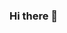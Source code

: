 ### Hi there 👋

<!--
**ArbitCode/ArbitCode** is a ✨ _special_ ✨ repository because its `README.md` (this file) appears on your GitHub profile.

## GitHub Status :bar_chart:
<hr>
<img src="https://github-readme-stats.vercel.app/api?username=ArbitCode&show_icons=true&title_color=000000&icon_color=bb2acf&text_color=000000&bg_color=ffa931">


Here are some ideas to get you started:

- 🔭 I’m currently working on ...
- 🌱 I’m currently learning ...
- 👯 I’m looking to collaborate on ...
- 🤔 I’m looking for help with ...
- 💬 Ask me about ...
- 📫 How to reach me: ...
- 😄 Pronouns: ...
- ⚡ Fun fact: ...
-->
